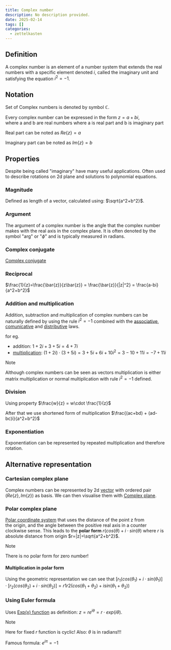 ```yaml
---
title: Complex number
description: No description provided.
date: 2025-02-14
tags: []
categories:
  - zettelkasten
---
```


## Definition

A complex number is an element of a number system that extends the real numbers with a specific element denoted $i$, called the imaginary unit and satisfying the equation $i^2 = −1$.

## Notation

Set of Complex numbers is denoted by symbol $\mathbb{C}$.

Every complex number can be expressed in the form $z=a+bi$, where a and b are real numbers where a is real part and b is imaginary part

Real part can be noted as $Re\{z\} = a$

Imaginary part can be noted as $Im\{z\} = b$

## Properties

Despite being called "imaginary" have many useful applications. Often used to describe rotations on 2d plane and solutions to polynomial equations.

### Magnitude

Defined as length of a vector, calculated using: $\sqrt{a^2+b^2}$.

### Argument

The argument of a complex number is the angle that the complex number makes with the real axis in the complex plane. It is often denoted by the symbol "arg" or "$\phi$" and is typically measured in radians.

### Complex conjugate

[Complex conjugate](Complex%20conjugate.md)

### Reciprocal

$\frac{1}{z}=\frac{\bar{z}}{z\bar{z}} = \frac{\bar{z}}{|z|^2} = \frac{a-bi}{a^2+b^2}$

### Addition and multiplication

Addition, subtraction and multiplication of complex numbers can be naturally defined by using the rule $i^2 = −1$ combined with the [associative](Associative%20binary%20property.md), [comunicative](Communicative%20binary%20property.md) and [distributive](Distributive%20binary%20property.md) laws. 

for eg. 

- addition: $1+2i + 3 + 5i = 4 + 7i$ 
- [multiplication](Complex%20multiplication%20as%20a%20rotation.md): $(1+2i) \cdot (3 + 5i) = 3+5i+6i+10i^2 = 3-10+11i = -7+11i$ 

> [!Note] 
> Although complex numbers can be seen as vectors multiplication is either matrix multiplication or normal multiplication with rule $i^2 = −1$ defined.

### Division

Using property $\frac{w}{z} = w\cdot \frac{1}{z}$

After that we use shortened form of multiplication $\frac{(ac+bd) + (ad-bc)i}{a^2+b^2}$

### Exponentiation

Exponentiation can be represented by repeated multiplication and therefore rotation.

## Alternative representation

### Cartesian complex plane

Complex numbers can be represented by 2d [vector](Vector.md) with ordered pair $(Re\{z\}, Im\{z\})$ as basis. We can then visualise them with [Complex plane](Complex%20plane.md).

### Polar complex plane

[Polar coordinate system](Polar%20coordinate%20system) that uses the distance of the point z from the origin, and the angle between the positive real axis in a counter clockwise sense. This leads to the **polar form** $r(cos(\theta) + i\cdot sin(\theta)$ where $r$ is absolute distance from origin $r=|z|=\sqrt{a^2+b^2}$. 

> [!Note]
> There is no polar form for zero number!

#### Multiplication in polar form

Using the geometric representation we can see that $[r_1(cos(\theta_1) + i\cdot sin(\theta_1)]\cdot[r_2(cos(\theta_2) + i\cdot sin(\theta_2)] = r1r2(cos(\theta_1+\theta_2) + i sin(\theta_1+\theta_2))$

### Using Euler formula

Uses [Exp(x) function](Exp(x)%20function.md) as definition: $z = re^{i \theta} = r\cdot exp(i\theta)$. 

> [!Note] 
> Here for fixed $r$ function is cyclic! Also: $\theta$ is in radians!!!

Famous formula: $e^{i\pi} = -1$
